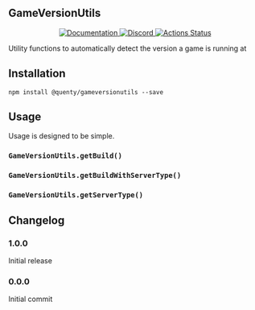 ## GameVersionUtils
<div align="center">
  <a href="http://quenty.github.io/api/">
    <img src="https://img.shields.io/badge/docs-website-green.svg" alt="Documentation" />
  </a>
  <a href="https://discord.gg/mhtGUS8">
    <img src="https://img.shields.io/badge/discord-nevermore-blue.svg" alt="Discord" />
  </a>
  <a href="https://github.com/Quenty/NevermoreEngine/actions">
    <img src="https://github.com/Quenty/NevermoreEngine/workflows/lint/badge.svg" alt="Actions Status" />
  </a>
</div>

Utility functions to automatically detect the version a game is running at

## Installation
```
npm install @quenty/gameversionutils --save
```

## Usage
Usage is designed to be simple.

### `GameVersionUtils.getBuild()`

### `GameVersionUtils.getBuildWithServerType()`

### `GameVersionUtils.getServerType()`


## Changelog

### 1.0.0
Initial release

### 0.0.0
Initial commit
